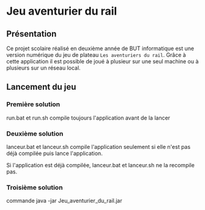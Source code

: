 # Jeu aventurier du rail

## Présentation

Ce projet scolaire réalisé en deuxième année de BUT informatique est une version numérique du jeu de plateau `Les aventuriers du rail`. Grâce à cette application il est possible de joué à plusieur sur une seul machine ou à plusieurs sur un réseau local.

## Lancement du jeu

### Première solution

run.bat et run.sh compile toujours l'application avant de la lancer

### Deuxième solution

lanceur.bat et lanceur.sh compile l'application seulement si elle n'est pas déjà compilée puis lance l'application.

Si l'application est déjà compilée, lanceur.bat et lanceur.sh ne la recompile pas.

### Troisième solution

commande java -jar Jeu_aventurier_du_rail.jar
